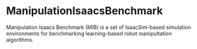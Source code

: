 # ManipulationIsaacsBenchmark
Manipulation Isaacs Benchmark (MIB) is a set of IsaacSim-based simulation environments for benchmarking learning-based robot manipultation algorithms.
